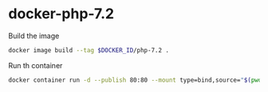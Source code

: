 # docker-php-7.2


Build the image 

```bash 
docker image build --tag $DOCKER_ID/php-7.2 .
```

Run th container 

```bash 
docker container run -d --publish 80:80 --mount type=bind,source="$(pwd)",target=/var/www/html terdia07/php-7.2
```